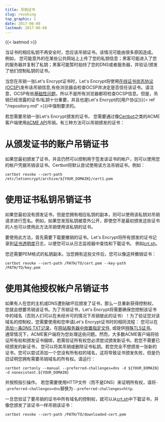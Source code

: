 ```yaml
---
title: 吊销证书
slug: revoking
top_graphic: 1
date: 2017-06-08
lastmod: 2017-06-08
---
```


{{< lastmod >}}

当证书的相应私钥不再安全时，您应该吊销证书。该情况可能由很多原因造成。 例如， 您可能意外的在某些公共网站上上传了您的私钥信息；黑客可能进入了您的服务器并复制了私钥；黑客可能暂时劫持了您的DNS或者服务器，并验证/颁发了他们控制私钥的证书。

当您在吊销一张Let's Encrypt证书时，Let's Encrypt将使用[在线证书状态协议 (OCSP)](https://en.wikipedia.org/wiki/Online_Certificate_Status_Protocol)发布该吊销信息,有些浏览器会检查OCSP并决定是否信任该证书。请注意，OCSP有些[基础性问题](https://www.imperialviolet.org/2011/03/18/revocation.html)，所以不是所有浏览器都将检查OCSP信息。但是，吊销已经泄露的证书/私钥十分重要，并且也是Let's Encrypt的[用户协议]({{< ref "/repository.md" >}})中强制要求的。

若您需要吊销一张Let's Encrypt颁发的证书， 您需要通过像[Certbot](https://certbot.eff.org/)之类的ACME客户端使用[ACME API](https://github.com/letsencrypt/boulder/blob/master/docs/acme-divergences.md)吊销。有三种方法可以吊销颁发的证书：

# 从颁发证书的账户吊销证书

如果您最初颁发了证书，并且仍然可以控制用于签发该证书的帐户，则可以使用您的帐户凭据吊销该证书。Certbot将默认尝试使用该方法吊销证书。例如：
```
certbot revoke --cert-path /etc/letsencrypt/archive/${YOUR_DOMAIN}/cert1.pem
```

# 使用证书私钥吊销证书

如果您最初没有颁发证书，但是您拥有相应私钥的副本，则可以使用该私钥对吊销请求进行签名。例如，如果您发现私钥被意外公开，即使您不是最初颁发这些证书的人也可以使用此方法吊销使用该私钥的证书。

要使用此方法，首先需要下载要撤销的证书。Let's Encrypt将所有颁发的证书记录到[证书透明度](https://www.certificate-transparency.org/)日志，以便您可以从日志监视器中查找和下载证书。 例如[crt.sh](https://crt.sh/)。

您还需要PEM格式的私钥副本。当您拥有这些文件后，您可以像这样撤销证书：

```
certbot revoke --cert-path /PATH/TO/cert.pem --key-path /PATH/TO/key.pem
```

# 使用其他授权帐户吊销证书

如果有人在您的主机或DNS遭到破坏后颁发了证书，那么一旦重新获得控制权，您就会想要吊销该证书。为了吊销证书，Let's Encrypt将需要确保您控制该证书中的域名（否则人们可以在未经许可的情况下吊销彼此的证书）！为了验证您对该域名的控制权，您需要使用和您申请Let's Encrypt证书时的相同流程： 您可以在[添加一条DNS TXT记录](https://ietf-wg-acme.github.io/acme/#rfc.section.8.5)，在[网站服务器中放置指定文件](https://ietf-wg-acme.github.io/acme/#rfc.section.8.3), 或提供[特殊TLS证书](https://ietf-wg-acme.github.io/acme/#rfc.section.8.4)。 
通常情况下，ACME客户端将为您处理这些问题。然而，大多数ACME客户端将验证所有权和颁发证书捆绑，若需验证所有权您必须尝试颁发新证书。若您不需要已经颁发的新证书， 您可以将其吊销或删除证书私钥。若您完全不想颁发一张新的证书，您可以尝试添加一个您没有所有权的域名，这将导致证书颁发失败，但是仍旧证明您拥有需要吊销域名的所有权。请运行：

```
certbot certonly --manual --preferred-challenges=dns -d ${YOUR_DOMAIN} -d nonexistent.${YOUR_DOMAIN}
```

并按照指引操作。 若您需要使用HTTP文件（而不是DNS）来证明所有权，请将`--preferred-challenges=dns`替换为`--preferred-challenges=http`.

一旦您验证了要吊销的证书中所有域名的控制权，就可以从[crt.sh](https://crt.sh/)中下载证书，并像您颁发了该证书一样吊销该证书：

```
certbot revoke --cert-path /PATH/TO/downloaded-cert.pem
```
